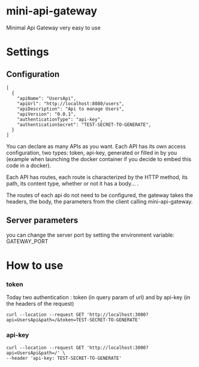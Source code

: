 # mini-api-gateway
Minimal Api Gateway very easy to use

# Settings
## Configuration
```
[
  {
    "apiName": "UsersApi",
    "apiUrl": "http://localhost:8080/users",
    "apiDescription": "Api to manage Users",
    "apiVersion": "0.0.1",
    "authenticationType": "api-key",
    "authenticationSecret": "TEST-SECRET-TO-GENERATE",
  }
]

```

You can declare as many APIs as you want.
Each API has its own access configuration, two types: token, api-key, generated or filled in by you (example when launching the docker container if you decide to embed this code in a docker).

Each API has routes, each route is characterized by the HTTP method, its path, its content type, whether or not it has a body... .

The routes of each api do not need to be configured, the gateway takes the headers, the body, the parameters from the client calling mini-api-gateway.

## Server parameters
you can change the server port by setting the environment variable: GATEWAY_PORT

# How to use

### token

Today two authentication : token (in query param of url) and by api-key (in the headers of the request)

```
curl --location --request GET 'http://localhost:3000?api=UsersApi&path=/&token=TEST-SECRET-TO-GENERATE'
```

### api-key
```
curl --location --request GET 'http://localhost:3000?api=UsersApi&path=/' \
--header 'api-key: TEST-SECRET-TO-GENERATE'
```

